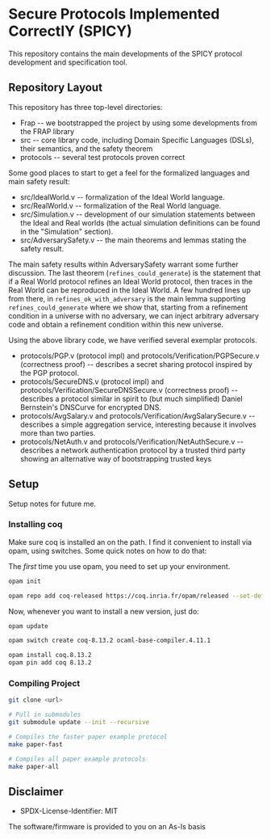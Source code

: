 # Secure Protocols Implemented CorrectlY (SPICY)

This repository contains the main developments of the SPICY protocol development and specification tool.

## Repository Layout

This repository has three top-level directories:
* Frap -- we bootstrapped the project by using some developments from the FRAP library
* src -- core library code, including Domain Specific Languages (DSLs), their semantics, and the safety theorem
* protocols -- several test protocols proven correct

Some good places to start to get a feel for the formalized languages and main safety result:

* src/IdealWorld.v -- formalization of the Ideal World language.
* src/RealWorld.v -- formalization of the Real World language.
* src/Simulation.v -- development of our simulation statements between the Ideal and Real worlds (the actual simulation definitions can be found in the "Simulation" section).
* src/AdversarySafety.v -- the main theorems and lemmas stating the safety result.

The main safety results within AdversarySafety warrant some further discussion.
The last theorem (`refines_could_generate`) is the statement that if a Real
World protocol refines an Ideal World protocol, then traces in the Real World
can be reproduced in the Ideal World. A few hundred lines up from there, in
`refines_ok_with_adversary` is the main lemma supporting
`refines_could_generate` where we show that, starting from a refinement
condition in a universe with no adversary, we can inject arbitrary adversary
code and obtain a refinement condition within this new universe.

Using the above library code, we have verified several exemplar protocols.

* protocols/PGP.v (protocol impl) and protocols/Verification/PGPSecure.v (correctness proof) -- describes a secret sharing protocol inspired by the PGP protocol.
* protocols/SecureDNS.v (protocol impl) and protocols/Verification/SecureDNSSecure.v (correctness proof) -- describes a protocol similar in spirit to (but much simplified) Daniel Bernstein's DNSCurve for encrypted DNS.
* protocols/AvgSalary.v and protocols/Verification/AvgSalarySecure.v -- describes a simple aggregation service, interesting because it involves more than two parties.
* protocols/NetAuth.v and protocols/Verification/NetAuthSecure.v -- describes a network authentication protocol by a trusted third party showing an alternative way of bootstrapping trusted keys

## Setup

Setup notes for future me.

### Installing coq

Make sure coq is installed an on the path.  I find it convenient to
install via opam, using switches.  Some quick notes on how to do that:

The *first* time you use opam, you need to set up your environment.

```bash
opam init

opam repo add coq-released https://coq.inria.fr/opam/released --set-default
```

Now, whenever you want to install a new version, just do:

```bash
opam update

opam switch create coq-8.13.2 ocaml-base-compiler.4.11.1

opam install coq.8.13.2
opam pin add coq 8.13.2
```

### Compiling Project

```bash
git clone <url>

# Pull in submodules
git submodule update --init --recursive

# Compiles the faster paper example protocol
make paper-fast

# Compiles all paper example protocols
make paper-all
```

## Disclaimer

* SPDX-License-Identifier: MIT

The software/firmware is provided to you on an As-Is basis
